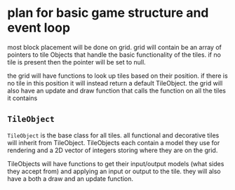 # plan for basic game structure and event loop

most block placement will be done on grid. grid will contain be an array of pointers to tile Objects that handle the basic functionality of the tiles. if no tile is present then the pointer will be set to null.

the grid will have functions to look up tiles based on their position. if there is no tile in this position it will instead return a default TileObject. the grid will also have an update and draw function that calls the function on all the tiles it contains

## `TileObject`

`TileObject` is the base class for all tiles. all functional and decorative tiles will inherit from TileObject. TileObjects each contain a model they use for rendering and a 2D vector of integers storing where they are on the grid. 

TileObjects will have functions to get their input/output models (what sides they accept from) and applying an input or output to the tile. they will also have a both a draw and an update function. 